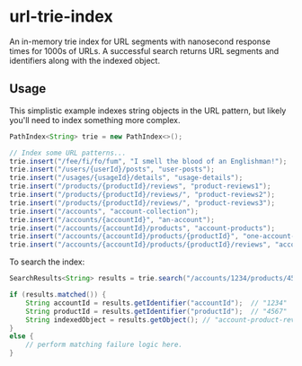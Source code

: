 # url-trie-index
An in-memory trie index for URL segments with nanosecond response times for 1000s of URLs. A successful search returns URL segments and identifiers along with the indexed object.

## Usage

This simplistic example indexes string objects in the URL pattern, but likely you'll need to index something more complex.

```Java
PathIndex<String> trie = new PathIndex<>();

// Index some URL patterns...
trie.insert("/fee/fi/fo/fum", "I smell the blood of an Englishman!");
trie.insert("/users/{userId}/posts", "user-posts");
trie.insert("/usages/{usageId}/details", "usage-details");
trie.insert("/products/{productId}/reviews", "product-reviews1");
trie.insert("/products/{productId}/reviews/", "product-reviews2");
trie.insert("/products/{productId}/reviews/", "product-reviews3");
trie.insert("/accounts", "account-collection");
trie.insert("/accounts/{accountId}", "an-account");
trie.insert("/accounts/{accountId}/products", "account-products");
trie.insert("/accounts/{accountId}/products/{productId}", "one-account-product");
trie.insert("/accounts/{accountId}/products/{productId}/reviews", "account-product-reviews");
```

To search the index:

```Java
SearchResults<String> results = trie.search("/accounts/1234/products/4567/reviews");

if (results.matched()) {
	String accountId = results.getIdentifier("accountId");	// "1234"
	String productId = results.getIdentifier("productId");	// "4567"
	String indexedObject = results.getObject();	// "account-product-reviews"
}
else {
	// perform matching failure logic here.
}
```
